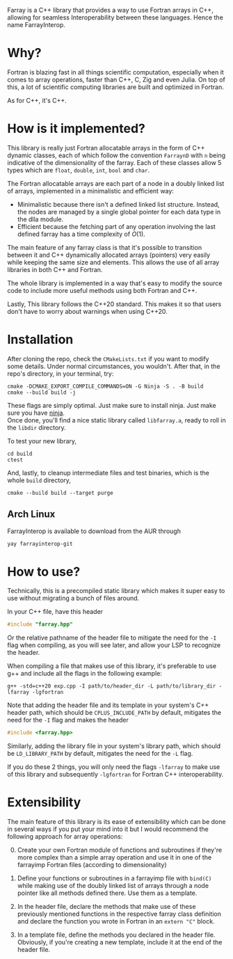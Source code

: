 Farray is a C++ library that provides a way to use Fortran arrays in C++, allowing for seamless Interoperability between these languages. Hence the name FarrayInterop.

# Why?
Fortran is blazing fast in all things scientific computation, especially when it comes to array operations, faster than C++, C, Zig and even Julia. On top of this, a lot of scientific computing libraries are built and optimized in Fortran.

As for C++, it's C++.

# How is it implemented?
This library is really just Fortran allocatable arrays in the form of C++ dynamic classes, each of which follow the convention `FarraynD` with `n` being indicative of the dimensionality of the farray. Each of these classes allow 5 types which are `float`, `double`, `int`, `bool` and `char`.

The Fortran allocatable arrays are each part of a node in a doubly linked list of arrays, implemented in a minimalistic and efficient way:
- Minimalistic because there isn't a defined linked list structure. Instead, the nodes are managed by a single global pointer for each data type in the dlla module.
- Efficient because the fetching part of any operation involving the last defined farray has a time complexity of $O(1)$.

The main feature of any farray class is that it's possible to transition between it and C++ dynamically allocated arrays (pointers) very easily while keeping the same size and elements. This allows the use of all array libraries in both C++ and Fortran.

The whole library is implemented in a way that's easy to modify the source code to include more useful methods using both Fortran and C++.

Lastly, This library follows the C++20 standard. This makes it so that users don't have to worry about warnings when using C++20.

# Installation
After cloning the repo, check the `CMakeLists.txt` if you want to modify some details. Under normal circumstances, you wouldn't. After that, in the repo's directory, in your terminal, try:
```Shell
cmake -DCMAKE_EXPORT_COMPILE_COMMANDS=ON -G Ninja -S . -B build
cmake --build build -j
```
These flags are simply optimal. Just make sure to install ninja. Just make sure you have [ninja](https://github.com/ninja-build/ninja).  
Once done, you'll find a nice static library called `libfarray.a`, ready to roll in the `libdir` directory.

To test your new library, 
```Shell
cd build
ctest
```

And, lastly, to cleanup intermediate files and test binaries, which is the whole `build` directory,
```Shell
cmake --build build --target purge
```

## Arch Linux
FarrayInterop is available to download from the AUR through
```bash
yay farrayinterop-git
```

# How to use?
Technically, this is a precompiled static library which makes it super easy to use without migrating a bunch of files around.

In your C++ file, have this header
```C++
#include "farray.hpp"
```
Or the relative pathname of the header file to mitigate the need for the `-I` flag when compiling, as you will see later, and allow your LSP to recognize the header.

When compiling a file that makes use of this library, it's preferable to use g++ and include all the flags in the following example:
```Shell
g++ -std=c++20 exp.cpp -I path/to/header_dir -L path/to/library_dir -lfarray -lgfortran
```

Note that adding the header file and its template in your system's C++ header path, which should be `CPLUS_INCLUDE_PATH` by default, mitigates the need for the `-I` flag and makes the header
```C++
#include <farray.hpp>
```

Similarly, adding the library file in your system's library path, which should be `LD_LIBRARY_PATH` by default, mitigates the need for the `-L` flag.

If you do these 2 things, you will only need the flags `-lfarray` to make use of this library and subsequently `-lgfortran` for Fortran C++ interoperability.

# Extensibility
The main feature of this library is its ease of extensibility which can be done in several ways if you put your mind into it but I would recommend the following approach for array operations:

0. Create your own Fortran module of functions and subroutines if they're more complex than a simple array operation and use it in one of the farrayimp Fortran files (according to dimensionality)

1. Define your functions or subroutines in a farrayimp file with `bind(C)` while making use of the doubly linked list of arrays through a node pointer like all methods defined there. Use them as a template.

2. In the header file, declare the methods that make use of these previously mentioned functions in the respective farray class definition and declare the function you wrote in Fortran in an `extern "C"` block.

3. In a template file, define the methods you declared in the header file. Obviously, if you're creating a new template, include it at the end of the header file.
